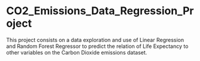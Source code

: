 # CO2_Emissions_Data_Regression_Project
This project consists on a data exploration and use of Linear Regression and Random Forest Regressor to predict the relation of Life Expectancy to other variables on the Carbon Dioxide emissions dataset.
